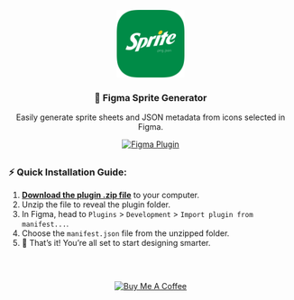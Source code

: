 <p align="center">
  <img src="/assets/sprite-logo.svg" width="120" alt="Sprite Logo" />
</p>

<h3 align="center">🎨 Figma Sprite Generator</h2>

<p align="center">Easily generate sprite sheets and JSON metadata from icons selected in Figma.</p>

<p align="center">
    <a href="https://github.com/omidnikrah/figma-sprite-generator/releases/download/v1.0.1/figma-sprite-generator-1.0.1.zip">
      <img src="https://img.shields.io/badge/Download%20Figma%20Plugin-F24E1E?logo=figma&logoColor=white" alt="Figma Plugin" height="25" />
    </a>
</p>

<h2></h2>

### ⚡ Quick Installation Guide:

1. **[Download the plugin .zip file](https://github.com/your-username/your-repo/releases/latest/download/your-plugin-name.zip)** to your computer.
2. Unzip the file to reveal the plugin folder.
3. In Figma, head to `Plugins` > `Development` > `Import plugin from manifest...`.
4. Choose the `manifest.json` file from the unzipped folder.
5. 🎉 That’s it! You’re all set to start designing smarter.

<h2></h2>

<br />

<p align="center">
    <a href="https://www.buymeacoffee.com/omidnikrah" target="_blank"><img src="https://www.buymeacoffee.com/assets/img/custom_images/orange_img.png" alt="Buy Me A Coffee"></a>
</p>
